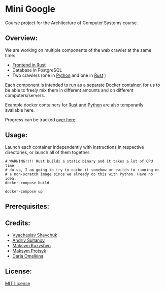 # Mini Google
Course project for the Architecture of Computer Systems course.

## Overview:

We are working on multiple components of the web crawler at the same time:

* [Frontend in Rust](./frontend)
* Database in PostgreSQL
* Two crawlers (one in [Python](./python-crawler) and one in [Rust](./rust-crawler-sd) )

Each component is intended to run as a separate Docker container, for us
to be able to freely mix them in different amounts and on different computers/servers.

Example docker containers for [Rust](./rust-docker) and [Python](./python-docker) are also
temporarily available here.

Progress can be tracked [over here](./PROGRESS.md).

## Usage:

Launch each container independently with instructions in respective directories,
or launch all of them together:
```
# WARNING!!!! Rust builds a static binary and it takes a lot of CPU time
# do so, I am going to try to cache it somehow or switch to running on
# a non-scratch image since we already do this with Python. Have no idea.
docker-compose build

docker-compose up
```

## Prerequisites:

## Credits:
* [Vyacheslav Shevchuk](https://github.com/OldFrostDragon)
* [Andriy Sultanov](https://github.com/LastGenius-edu)
* [Maksym Kuzyshyn](https://github.com/maxymkuz)
* [Maksym Protsyk](https://github.com/maksprotsyk)
* [Daria Omelkina](https://github.com/dariaomelkina)

## License:
[MIT License](https://github.com/maxymkuz/mini_google/blob/main/LICENSE)
